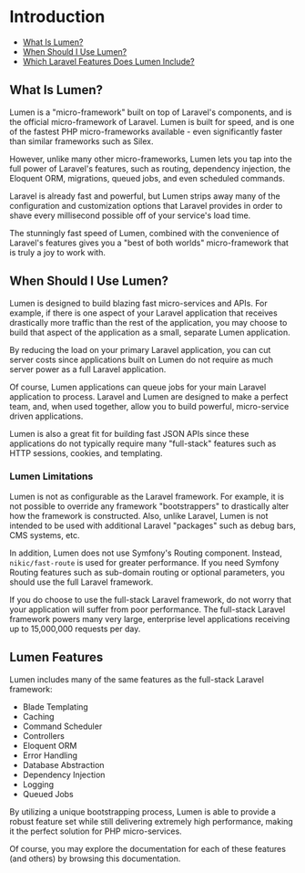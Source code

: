 # Introduction

- [What Is Lumen?](#what-is-lumen)
- [When Should I Use Lumen?](#when-should-i-use-lumen)
- [Which Laravel Features Does Lumen Include?](#lumen-features)

<a name="what-is-lumen"></a>
## What Is Lumen?

Lumen is a "micro-framework" built on top of Laravel's components, and is the official micro-framework of Laravel. Lumen is built for speed, and is one of the fastest PHP micro-frameworks available - even significantly faster than similar frameworks such as Silex.

However, unlike many other micro-frameworks, Lumen lets you tap into the full power of Laravel's features, such as routing, dependency injection, the Eloquent ORM, migrations, queued jobs, and even scheduled commands.

Laravel is already fast and powerful, but Lumen strips away many of the configuration and customization options that Laravel provides in order to shave every millisecond possible off of your service's load time.

The stunningly fast speed of Lumen, combined with the convenience of Laravel's features gives you a "best of both worlds" micro-framework that is truly a joy to work with.

<a name="when-should-i-use-lumen"></a>
## When Should I Use Lumen?

Lumen is designed to build blazing fast micro-services and APIs. For example, if there is one aspect of your Laravel application that receives drastically more traffic than the rest of the application, you may choose to build that aspect of the application as a small, separate Lumen application.

By reducing the load on your primary Laravel application, you can cut server costs since applications built on Lumen do not require as much server power as a full Laravel application.

Of course, Lumen applications can queue jobs for your main Laravel application to process. Laravel and Lumen are designed to make a perfect team, and, when used together, allow you to build powerful, micro-service driven applications.

Lumen is also a great fit for building fast JSON APIs since these applications do not typically require many "full-stack" features such as HTTP sessions, cookies, and templating.

### Lumen Limitations

Lumen is not as configurable as the Laravel framework. For example, it is not possible to override any framework "bootstrappers" to drastically alter how the framework is constructed. Also, unlike Laravel, Lumen is not intended to be used with additional Laravel "packages" such as debug bars, CMS systems, etc.

In addition, Lumen does not use Symfony's Routing component. Instead, `nikic/fast-route` is used for greater performance. If you need Symfony Routing features such as sub-domain routing or optional parameters, you should use the full Laravel framework.

If you do choose to use the full-stack Laravel framework, do not worry that your application will suffer from poor performance. The full-stack Laravel framework powers many very large, enterprise level applications receiving up to 15,000,000 requests per day.

<a name="lumen-features"></a>
## Lumen Features

Lumen includes many of the same features as the full-stack Laravel framework:

- Blade Templating
- Caching
- Command Scheduler
- Controllers
- Eloquent ORM
- Error Handling
- Database Abstraction
- Dependency Injection
- Logging
- Queued Jobs

By utilizing a unique bootstrapping process, Lumen is able to provide a robust feature set while still delivering extremely high performance, making it the perfect solution for PHP micro-services.

Of course, you may explore the documentation for each of these features (and others) by browsing this documentation.
